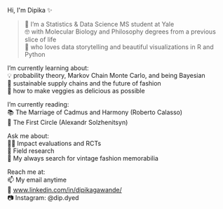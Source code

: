
Hi, I'm Dipika ✨ 

> 🔭 I’m a Statistics & Data Science MS student at Yale  
🤓 with Molecular Biology and Philosophy degrees from a previous slice of life   
💖 who loves data storytelling and beautiful visualizations in R and Python    
 

I’m currently learning about:  
💡 probability theory, Markov Chain Monte Carlo, and being Bayesian  
🌱 sustainable supply chains and the future of fashion  
🍅 how to make veggies as delicious as possible  

I’m currently reading:  
📚 The Marriage of Cadmus and Harmony (Roberto Calasso)  
💂 The First Circle (Alexandr Solzhenitsyn)   

Ask me about:  
👩‍🔬 Impact evaluations and RCTs  
📖 Field research  
👗 My always search for vintage fashion memorabilia  
 
Reach me at:  
📫 My email anytime  
🤝 www.linkedin.com/in/dipikagawande/  
📷 Instagram: @dip.dyed  
